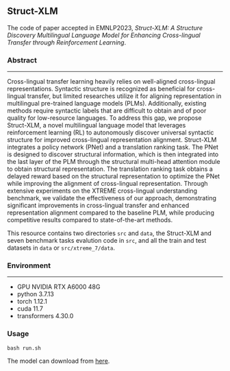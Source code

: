 Struct-XLM
---
The code of paper accepted in EMNLP2023, _Struct-XLM: A Structure Discovery Multilingual Language Model for Enhancing Cross-lingual Transfer through Reinforcement Learning_.

### Abstract

---
Cross-lingual transfer learning heavily relies on well-aligned cross-lingual representations. Syntactic structure is recognized as beneficial for cross-lingual transfer, but limited researches utilize it for aligning representation in multilingual pre-trained language models (PLMs). Additionally, existing methods require syntactic labels that are difficult to obtain and of poor quality for low-resource languages. To address this gap, we propose Struct-XLM, a novel multilingual language model that leverages reinforcement learning (RL) to autonomously discover universal syntactic structure for improved cross-lingual representation alignment. Struct-XLM integrates a policy network (PNet) and a translation ranking task. The PNet is designed to discover structural information, which is then integrated into the last layer of the PLM through the structural multi-head attention module to obtain structural representation. The translation ranking task obtains a delayed reward based on the structural representation to optimize the PNet while improving the alignment of cross-lingual representation. Through extensive experiments on the XTREME cross-lingual understanding benchmark, we validate the effectiveness of our approach, demonstrating significant improvements in cross-lingual transfer and enhanced representation alignment compared to the baseline PLM, while producing competitive results compared to state-of-the-art methods.

This resource contains two directories ```src``` and ```data```, the Struct-XLM and seven benchmark tasks evalution code in ```src```, and all the train and test datasets in ```data``` or ```src/xtreme_7/data```.


### Environment

---
- GPU       NVIDIA RTX A6000  48G
- python    3.7.13
- torch     1.12.1
- cuda      11.7
- transformers 4.30.0

### Usage

```
bash run.sh
```
The model can download from [here](https://drive.google.com/drive/folders/1SUp03mcESf9ONurWKOjNyzgQ2fwcVt2c?usp=sharing).
